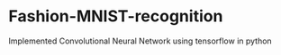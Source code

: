 # Fashion-MNIST-recognition
<p>
Implemented Convolutional Neural Network using tensorflow in python
